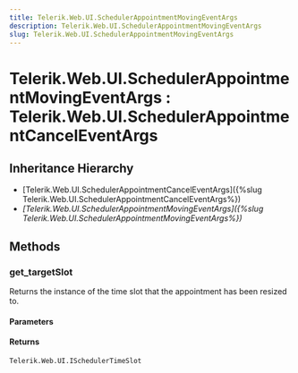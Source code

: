 ```yaml
---
title: Telerik.Web.UI.SchedulerAppointmentMovingEventArgs
description: Telerik.Web.UI.SchedulerAppointmentMovingEventArgs
slug: Telerik.Web.UI.SchedulerAppointmentMovingEventArgs
---
```


# Telerik.Web.UI.SchedulerAppointmentMovingEventArgs : Telerik.Web.UI.SchedulerAppointmentCancelEventArgs

## Inheritance Hierarchy

* [Telerik.Web.UI.SchedulerAppointmentCancelEventArgs]({%slug Telerik.Web.UI.SchedulerAppointmentCancelEventArgs%})
* *[Telerik.Web.UI.SchedulerAppointmentMovingEventArgs]({%slug Telerik.Web.UI.SchedulerAppointmentMovingEventArgs%})*


## Methods

### get_targetSlot

Returns the instance of the time slot that the appointment has been resized to.

#### Parameters

#### Returns

`Telerik.Web.UI.ISchedulerTimeSlot`

